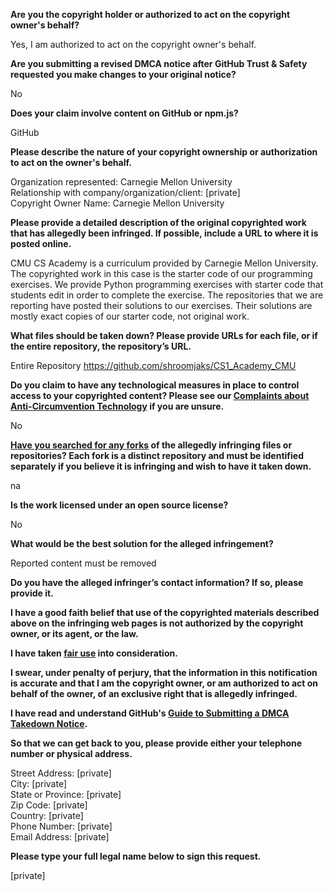 **Are you the copyright holder or authorized to act on the copyright owner's behalf?**

Yes, I am authorized to act on the copyright owner's behalf.

**Are you submitting a revised DMCA notice after GitHub Trust & Safety requested you make changes to your original notice?**

No

**Does your claim involve content on GitHub or npm.js?**

GitHub

**Please describe the nature of your copyright ownership or authorization to act on the owner's behalf.**

Organization represented: Carnegie Mellon University  
Relationship with company/organization/client: [private]  
Copyright Owner Name: Carnegie Mellon University  

**Please provide a detailed description of the original copyrighted work that has allegedly been infringed. If possible, include a URL to where it is posted online.**

CMU CS Academy is a curriculum provided by Carnegie Mellon University. The copyrighted work in this case is the starter code of our programming exercises. We provide Python programming exercises with starter code that students edit in order to complete the exercise. The repositories that we are reporting have posted their solutions to our exercises. Their solutions are mostly exact copies of our starter code, not original work.

**What files should be taken down? Please provide URLs for each file, or if the entire repository, the repository’s URL.**

Entire Repository https://github.com/shroomjaks/CS1_Academy_CMU

**Do you claim to have any technological measures in place to control access to your copyrighted content? Please see our <a href="https://docs.github.com/articles/guide-to-submitting-a-dmca-takedown-notice#complaints-about-anti-circumvention-technology">Complaints about Anti-Circumvention Technology</a> if you are unsure.**

No

**<a href="https://docs.github.com/articles/dmca-takedown-policy#b-what-about-forks-or-whats-a-fork">Have you searched for any forks</a> of the allegedly infringing files or repositories? Each fork is a distinct repository and must be identified separately if you believe it is infringing and wish to have it taken down.**

na

**Is the work licensed under an open source license?**

No

**What would be the best solution for the alleged infringement?**

Reported content must be removed

**Do you have the alleged infringer’s contact information? If so, please provide it.**

**I have a good faith belief that use of the copyrighted materials described above on the infringing web pages is not authorized by the copyright owner, or its agent, or the law.**

**I have taken <a href="https://www.lumendatabase.org/topics/22">fair use</a> into consideration.**

**I swear, under penalty of perjury, that the information in this notification is accurate and that I am the copyright owner, or am authorized to act on behalf of the owner, of an exclusive right that is allegedly infringed.**

**I have read and understand GitHub's <a href="https://docs.github.com/articles/guide-to-submitting-a-dmca-takedown-notice/">Guide to Submitting a DMCA Takedown Notice</a>.**

**So that we can get back to you, please provide either your telephone number or physical address.**

Street Address: [private]  
City: [private]  
State or Province: [private]  
Zip Code: [private]  
Country: [private]  
Phone Number: [private]  
Email Address: [private]  

**Please type your full legal name below to sign this request.**

[private]  
